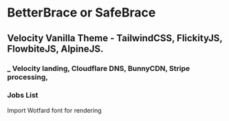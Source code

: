 # BetterBrace or SafeBrace 

## Velocity Vanilla Theme - TailwindCSS, FlickityJS, FlowbiteJS, AlpineJS. 

### _ Velocity landing, Cloudflare DNS, BunnyCDN, Stripe processing, 

### Jobs List
Import Wotfard font for rendering
